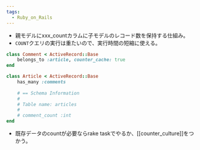 ```yaml
---
tags:
  - Ruby_on_Rails
---
```

- 親モデルにxxx_countカラムに子モデルのレコード数を保持する仕組み。
- `COUNT`クエリの実行は重たいので、実行時間の短縮に使える。


```ruby
class Comment < ActiveRecord::Base
	belongs_to :article, counter_cache: true
end

class Article < ActiveRecord::Base
	has_many :comments
	
	# == Schema Information
	#
	# Table name: articles
	#
	# comment_count :int
end
```

- 既存データのcountが必要ならrake taskでやるか、[[counter_culture]]をつかう。